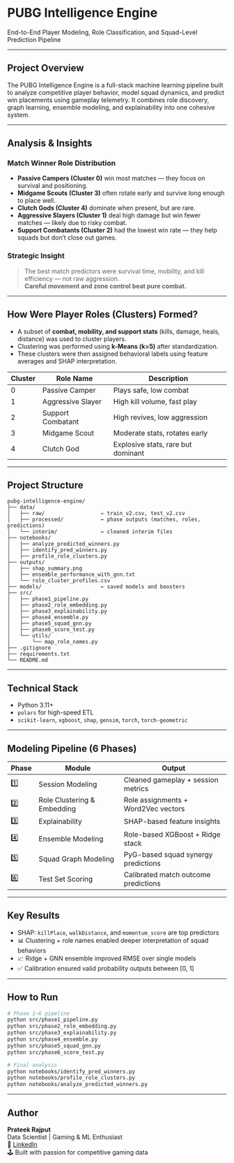 # PUBG Intelligence Engine   
End-to-End Player Modeling, Role Classification, and Squad-Level Prediction Pipeline

---

## Project Overview

The PUBG Intelligence Engine is a full-stack machine learning pipeline built to analyze competitive player behavior, model squad dynamics, and predict win placements using gameplay telemetry. It combines role discovery, graph learning, ensemble modeling, and explainability into one cohesive system.

---

## Analysis & Insights

### Match Winner Role Distribution
- **Passive Campers (Cluster 0)** win most matches — they focus on survival and positioning.
- **Midgame Scouts (Cluster 3)** often rotate early and survive long enough to place well.
- **Clutch Gods (Cluster 4)** dominate when present, but are rare.
- **Aggressive Slayers (Cluster 1)** deal high damage but win fewer matches — likely due to risky combat.
- **Support Combatants (Cluster 2)** had the lowest win rate — they help squads but don’t close out games.

### Strategic Insight
> The best match predictors were survival time, mobility, and kill efficiency — not raw aggression.  
> **Careful movement and zone control beat pure combat.**

---

## How Were Player Roles (Clusters) Formed?

- A subset of **combat, mobility, and support stats** (kills, damage, heals, distance) was used to cluster players.
- Clustering was performed using **k-Means (k=5)** after standardization.
- These clusters were then assigned behavioral labels using feature averages and SHAP interpretation.

| Cluster | Role Name           | Description |
|---------|---------------------|-------------|
| 0       | Passive Camper      | Plays safe, low combat |
| 1       | Aggressive Slayer   | High kill volume, fast play |
| 2       | Support Combatant   | High revives, low aggression |
| 3       | Midgame Scout       | Moderate stats, rotates early |
| 4       | Clutch God          | Explosive stats, rare but dominant |

---

## Project Structure

```
pubg-intelligence-engine/
├── data/
│   ├── raw/                  ← train_v2.csv, test_v2.csv
│   ├── processed/            ← phase outputs (matches, roles, predictions)
│   └── interim/              ← cleaned interim files
├── notebooks/
│   ├── analyze_predicted_winners.py
│   ├── identify_pred_winners.py
│   ├── profile_role_clusters.py
├── outputs/
│   ├── shap_summary.png
│   ├── ensemble_performance_with_gnn.txt
│   └── role_cluster_profiles.csv
├── models/                   ← saved models and boosters
├── src/
│   ├── phase1_pipeline.py
│   ├── phase2_role_embedding.py
│   ├── phase3_explainability.py
│   ├── phase4_ensemble.py
│   ├── phase5_squad_gnn.py
│   ├── phase6_score_test.py
│   └── utils/
│       └── map_role_names.py
├── .gitignore
├── requirements.txt
└── README.md
```


---

## Technical Stack

- Python 3.11+
- `polars` for high-speed ETL
- `scikit-learn`, `xgboost`, `shap`, `gensim`, `torch`, `torch-geometric`

---

## Modeling Pipeline (6 Phases)

| Phase | Module                    | Output                             |
|-------|---------------------------|-------------------------------------|
| 1️⃣    | Session Modeling           | Cleaned gameplay + session metrics |
| 2️⃣    | Role Clustering & Embedding | Role assignments + Word2Vec vectors |
| 3️⃣    | Explainability            | SHAP-based feature insights         |
| 4️⃣    | Ensemble Modeling         | Role-based XGBoost + Ridge stack    |
| 5️⃣    | Squad Graph Modeling      | PyG-based squad synergy predictions |
| 6️⃣    | Test Set Scoring          | Calibrated match outcome predictions|

---

## Key Results

- SHAP: `killPlace`, `walkDistance`, and `momentum_score` are top predictors
- 📊 Clustering + role names enabled deeper interpretation of squad behaviors
- 📈 Ridge + GNN ensemble improved RMSE over single models
- ✅ Calibration ensured valid probability outputs between [0, 1]

---

## How to Run

```bash
# Phase 1–6 pipeline
python src/phase1_pipeline.py
python src/phase2_role_embedding.py
python src/phase3_explainability.py
python src/phase4_ensemble.py
python src/phase5_squad_gnn.py
python src/phase6_score_test.py
```

```bash
# Final analysis
python notebooks/identify_pred_winners.py
python notebooks/profile_role_clusters.py
python notebooks/analyze_predicted_winners.py
```

---

## Author

**Prateek Rajput**  
Data Scientist | Gaming & ML Enthusiast  
🔗 [LinkedIn](https://www.linkedin.com/in/prateek-rajput-b802b0169/)  
🕹️ Built with passion for competitive gaming data


